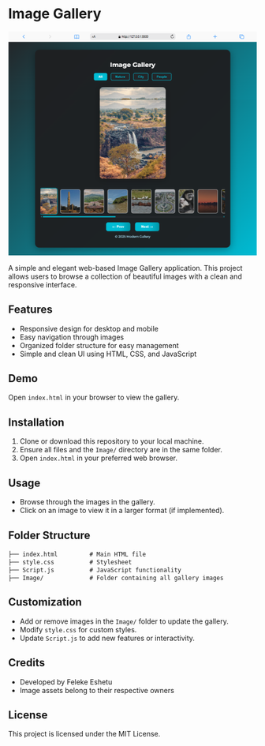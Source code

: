 # Image Gallery

![Gallery Preview](Image%20gallery.png)

A simple and elegant web-based Image Gallery application. This project allows users to browse a collection of beautiful images with a clean and responsive interface.

## Features
- Responsive design for desktop and mobile
- Easy navigation through images
- Organized folder structure for easy management
- Simple and clean UI using HTML, CSS, and JavaScript

## Demo
Open `index.html` in your browser to view the gallery.

## Installation
1. Clone or download this repository to your local machine.
2. Ensure all files and the `Image/` directory are in the same folder.
3. Open `index.html` in your preferred web browser.

## Usage
- Browse through the images in the gallery.
- Click on an image to view it in a larger format (if implemented).

## Folder Structure
```
├── index.html         # Main HTML file
├── style.css          # Stylesheet
├── Script.js          # JavaScript functionality
├── Image/             # Folder containing all gallery images
```

## Customization
- Add or remove images in the `Image/` folder to update the gallery.
- Modify `style.css` for custom styles.
- Update `Script.js` to add new features or interactivity.

## Credits
- Developed by Feleke Eshetu
- Image assets belong to their respective owners

## License
This project is licensed under the MIT License.
